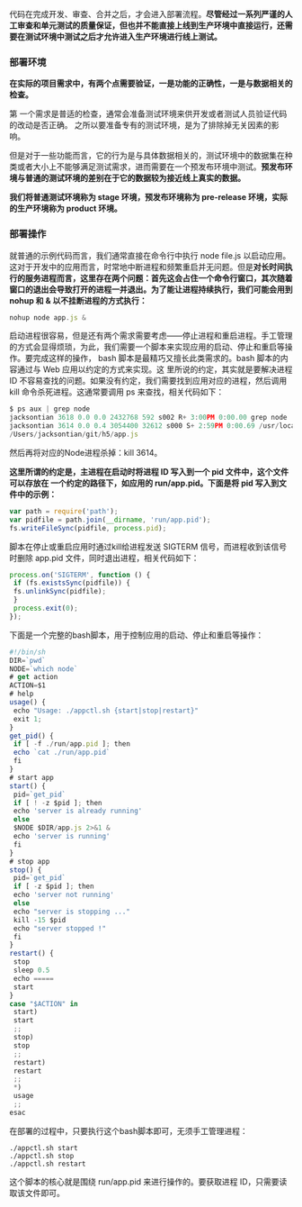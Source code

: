 代码在完成开发、审查、合并之后，才会进入部署流程。**尽管经过一系列严谨的人工审查和单元测试的质量保证，但也并不能直接上线到生产环境中直接运行，还需要在测试环境中测试之后才允许进入生产环境进行线上测试。**

### 部署环境

**在实际的项目需求中，有两个点需要验证，一是功能的正确性，一是与数据相关的检查。**

第 一个需求是普适的检查，通常会准备测试环境来供开发或者测试人员验证代码的改动是否正确。 之所以要准备专有的测试环境，是为了排除掉无关因素的影响。

但是对于一些功能而言，它的行为是与具体数据相关的，测试环境中的数据集在种类或者大小上不能够满足测试需求，进而需要在一个预发布环境中测试。**预发布环境与普通的测试环境的差别在于它的数据较为接近线上真实的数据。**

**我们将普通测试环境称为 stage 环境，预发布环境称为 pre-release 环境，实际的生产环境称为 product 环境。**

### 部署操作

就普通的示例代码而言，我们通常直接在命令行中执行 node file.js 以启动应用。这对于开发中的应用而言，时常地中断进程和频繁重启并无问题。但是**对长时间执行的服务进程而言，这里存在两个问题：首先这会占住一个命令行窗口，其次随着窗口的退出会导致打开的进程一并退出。为了能让进程持续执行，我们可能会用到 nohup 和 & 以不挂断进程的方式执行：**

```javascript
nohup node app.js & 
```

启动进程很容易，但是还有两个需求需要考虑——停止进程和重启进程。手工管理的方式会显得烦琐，为此，我们需要一个脚本来实现应用的启动、停止和重启等操作。要完成这样的操作， bash 脚本是最精巧又擅长此类需求的。bash 脚本的内容通过与 Web 应用以约定的方式来实现。这 里所说的约定，其实就是要解决进程 ID 不容易查找的问题。如果没有约定，我们需要找到应用对应的进程，然后调用 kill 命令杀死进程。这通常要调用 ps 来查找，相关代码如下：

```javascript
$ ps aux | grep node 
jacksontian 3618 0.0 0.0 2432768 592 s002 R+ 3:00PM 0:00.00 grep node 
jacksontian 3614 0.0 0.4 3054400 32612 s000 S+ 2:59PM 0:00.69 /usr/local/bin/node 
/Users/jacksontian/git/h5/app.js 
```

然后再将对应的Node进程杀掉：kill 3614。

**这里所谓的约定是，主进程在启动时将进程 ID 写入到一个 pid 文件中，这个文件可以存放在 一个约定的路径下，如应用的 run/app.pid。下面是将 pid 写入到文件中的示例：**

```javascript
var path = require('path'); 
var pidfile = path.join(__dirname, 'run/app.pid'); 
fs.writeFileSync(pidfile, process.pid); 

```

脚本在停止或重启应用时通过kill给进程发送 SIGTERM 信号，而进程收到该信号时删除 app.pid 文件，同时退出进程，相关代码如下：

```javascript
process.on('SIGTERM', function () { 
 if (fs.existsSync(pidfile)) { 
 fs.unlinkSync(pidfile); 
 } 
 process.exit(0); 
}); 
```

下面是一个完整的bash脚本，用于控制应用的启动、停止和重启等操作：

```javascript
#!/bin/sh 
DIR=`pwd` 
NODE=`which node` 
# get action 
ACTION=$1 
# help 
usage() { 
 echo "Usage: ./appctl.sh {start|stop|restart}" 
 exit 1; 
} 
get_pid() { 
 if [ -f ./run/app.pid ]; then 
 echo `cat ./run/app.pid` 
 fi 
} 
# start app 
start() { 
 pid=`get_pid` 
 if [ ! -z $pid ]; then 
 echo 'server is already running' 
 else 
 $NODE $DIR/app.js 2>&1 & 
 echo 'server is running' 
 fi 
} 
# stop app 
stop() { 
 pid=`get_pid` 
 if [ -z $pid ]; then 
 echo 'server not running' 
 else 
 echo "server is stopping ..." 
 kill -15 $pid 
 echo "server stopped !" 
 fi 
} 
restart() { 
 stop 
 sleep 0.5 
 echo ===== 
 start 
} 
case "$ACTION" in 
 start) 
 start 
 ;; 
 stop) 
 stop 
 ;; 
 restart) 
 restart 
 ;; 
 *) 
 usage 
 ;; 
esac 
```

在部署的过程中，只要执行这个bash脚本即可，无须手工管理进程：

```javas
./appctl.sh start 
./appctl.sh stop 
./appctl.sh restart
```

这个脚本的核心就是围绕 run/app.pid 来进行操作的。要获取进程 ID，只需要读取该文件即可。